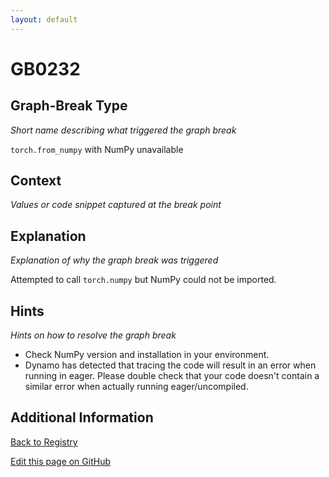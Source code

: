 ```yaml
---
layout: default
---
```

# GB0232

## Graph-Break Type
*Short name describing what triggered the graph break*

`torch.from_numpy` with NumPy unavailable

## Context
*Values or code snippet captured at the break point*



## Explanation
*Explanation of why the graph break was triggered*

Attempted to call `torch.numpy` but NumPy could not be imported.

## Hints
*Hints on how to resolve the graph break*

- Check NumPy version and installation in your environment.
- Dynamo has detected that tracing the code will result in an error when running in eager. Please double check that your code doesn't contain a similar error when actually running eager/uncompiled.


## Additional Information

<!-- ADDITIONAL INFORMATION START - Add custom information below this line -->

<!-- ADDITIONAL INFORMATION END -->

[Back to Registry](../index.html)

[Edit this page on GitHub](https://github.com/pytorch-labs/compile-graph-break-site/edit/main/docs/gb/gb0232.md)
